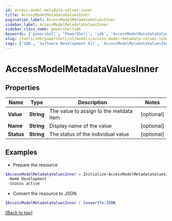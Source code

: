 ```yaml
---
id: access-model-metadata-values-inner
title: AccessModelMetadataValuesInner
pagination_label: AccessModelMetadataValuesInner
sidebar_label: AccessModelMetadataValuesInner
sidebar_class_name: powershellsdk
keywords: ['powershell', 'PowerShell', 'sdk', 'AccessModelMetadataValuesInner', 'AccessModelMetadataValuesInner'] 
slug: /tools/sdk/powershell/v3/models/access-model-metadata-values-inner
tags: ['SDK', 'Software Development Kit', 'AccessModelMetadataValuesInner', 'AccessModelMetadataValuesInner']
---
```



# AccessModelMetadataValuesInner

## Properties

Name | Type | Description | Notes
------------ | ------------- | ------------- | -------------
**Value** | **String** | The value to assign to the metdata item | [optional] 
**Name** | **String** | Display name of the value | [optional] 
**Status** | **String** | The status of the individual value | [optional] 

## Examples

- Prepare the resource
```powershell
$AccessModelMetadataValuesInner = Initialize-AccessModelMetadataValuesInner  -Value development `
 -Name Development `
 -Status active
```

- Convert the resource to JSON
```powershell
$AccessModelMetadataValuesInner | ConvertTo-JSON
```


[[Back to top]](#) 

